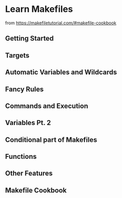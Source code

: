 # Learn Makefiles

from https://makefiletutorial.com/#makefile-cookbook

## Getting Started

## Targets

## Automatic Variables and Wildcards

## Fancy Rules

## Commands and Execution

## Variables Pt. 2

## Conditional part of Makefiles

## Functions

## Other Features

## Makefile Cookbook

